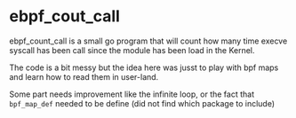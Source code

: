 # ebpf_cout_call

ebpf_count_call is a small go program that will count how many time execve syscall has been call since the module has been load in the Kernel.

The code is a bit messy but the idea here was jusst to play with bpf maps and learn how to read them in user-land.

Some part needs improvement like the infinite loop, or the fact that `bpf_map_def` needed to be define (did not find which package to include)

